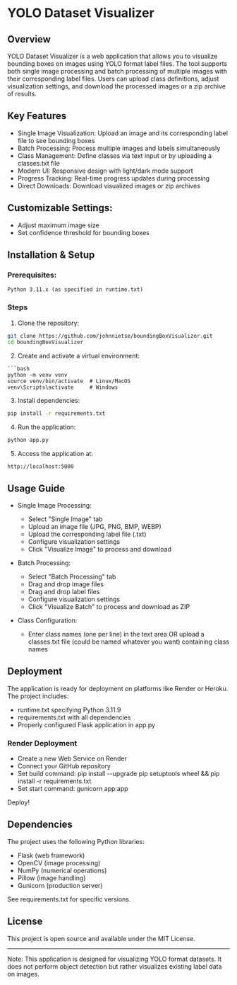 # YOLO Dataset Visualizer
## Overview
YOLO Dataset Visualizer is a web application that allows you to visualize bounding boxes on images using YOLO format label files. The tool supports both single image processing and batch processing of multiple images with their corresponding label files. Users can upload class definitions, adjust visualization settings, and download the processed images or a zip archive of results.


## Key Features
- Single Image Visualization: Upload an image and its corresponding label file to see bounding boxes
- Batch Processing: Process multiple images and labels simultaneously
- Class Management: Define classes via text input or by uploading a classes.txt file
- Modern UI: Responsive design with light/dark mode support
- Progress Tracking: Real-time progress updates during processing
- Direct Downloads: Download visualized images or zip archives


## Customizable Settings:
- Adjust maximum image size
- Set confidence threshold for bounding boxes




## Installation & Setup
### Prerequisites:
```text
Python 3.11.x (as specified in runtime.txt)
```

### Steps
1. Clone the repository:

```bash
git clone https://github.com/johnnietse/boundingBoxVisualizer.git
cd boundingBoxVisualizer
```

2. Create and activate a virtual environment:
```
```bash
python -m venv venv
source venv/bin/activate  # Linux/MacOS
venv\Scripts\activate     # Windows
```

3. Install dependencies:

``` bash
pip install -r requirements.txt
```

4. Run the application:

```bash
python app.py
```

5. Access the application at:
```text
http://localhost:5000
```

## Usage Guide
- Single Image Processing:
  - Select "Single Image" tab
  - Upload an image file (JPG, PNG, BMP, WEBP)
  - Upload the corresponding label file (.txt)
  - Configure visualization settings
  - Click "Visualize Image" to process and download

- Batch Processing:
  - Select "Batch Processing" tab
  - Drag and drop image files
  - Drag and drop label files
  - Configure visualization settings
  - Click "Visualize Batch" to process and download as ZIP

- Class Configuration:
  - Enter class names (one per line) in the text area OR upload a classes.txt file (could be named whatever you want) containing class names

## Deployment
The application is ready for deployment on platforms like Render or Heroku. The project includes:
- runtime.txt specifying Python 3.11.9
- requirements.txt with all dependencies
- Properly configured Flask application in app.py

### Render Deployment
- Create a new Web Service on Render
- Connect your GitHub repository
- Set build command: pip install --upgrade pip setuptools wheel && pip install -r requirements.txt
- Set start command: gunicorn app:app

Deploy!

## Dependencies
The project uses the following Python libraries:
- Flask (web framework)
- OpenCV (image processing)
- NumPy (numerical operations)
- Pillow (image handling)
- Gunicorn (production server)

See requirements.txt for specific versions.

## License
This project is open source and available under the MIT License.

---

Note: This application is designed for visualizing YOLO format datasets. It does not perform object detection but rather visualizes existing label data on images.
